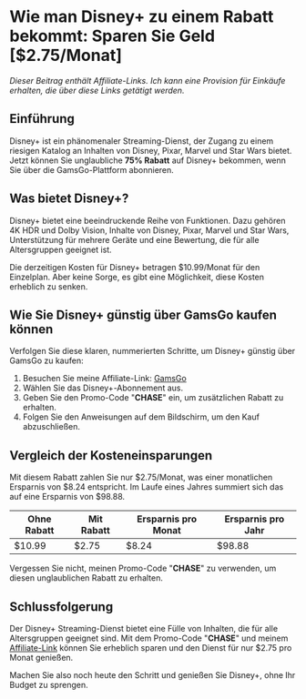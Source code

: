 # Wie man Disney+ zu einem Rabatt bekommt: Sparen Sie Geld [$2.75/Monat]

*Dieser Beitrag enthält Affiliate-Links. Ich kann eine Provision für Einkäufe erhalten, die über diese Links getätigt werden.*

## Einführung

Disney+ ist ein phänomenaler Streaming-Dienst, der Zugang zu einem riesigen Katalog an Inhalten von Disney, Pixar, Marvel und Star Wars bietet. Jetzt können Sie unglaubliche **75% Rabatt** auf Disney+ bekommen, wenn Sie über die GamsGo-Plattform abonnieren.

## Was bietet Disney+?

Disney+ bietet eine beeindruckende Reihe von Funktionen. Dazu gehören 4K HDR und Dolby Vision, Inhalte von Disney, Pixar, Marvel und Star Wars, Unterstützung für mehrere Geräte und eine Bewertung, die für alle Altersgruppen geeignet ist.

Die derzeitigen Kosten für Disney+ betragen $10.99/Monat für den Einzelplan. Aber keine Sorge, es gibt eine Möglichkeit, diese Kosten erheblich zu senken.

## Wie Sie Disney+ günstig über GamsGo kaufen können

Verfolgen Sie diese klaren, nummerierten Schritte, um Disney+ günstig über GamsGo zu kaufen:

1. Besuchen Sie meine Affiliate-Link: [GamsGo](https://www.gamsgo.com/partner/ykeX7B)
2. Wählen Sie das Disney+-Abonnement aus.
3. Geben Sie den Promo-Code "**CHASE**" ein, um zusätzlichen Rabatt zu erhalten.
4. Folgen Sie den Anweisungen auf dem Bildschirm, um den Kauf abzuschließen.

## Vergleich der Kosteneinsparungen

Mit diesem Rabatt zahlen Sie nur $2.75/Monat, was einer monatlichen Ersparnis von $8.24 entspricht. Im Laufe eines Jahres summiert sich das auf eine Ersparnis von $98.88.

| Ohne Rabatt | Mit Rabatt | Ersparnis pro Monat | Ersparnis pro Jahr |
|---|---|---|---|
|$10.99|$2.75|$8.24|$98.88|

Vergessen Sie nicht, meinen Promo-Code "**CHASE**" zu verwenden, um diesen unglaublichen Rabatt zu erhalten. 

## Schlussfolgerung

Der Disney+ Streaming-Dienst bietet eine Fülle von Inhalten, die für alle Altersgruppen geeignet sind. Mit dem Promo-Code "**CHASE**" und meinem [Affiliate-Link](https://www.gamsgo.com/partner/ykeX7B) können Sie erheblich sparen und den Dienst für nur $2.75 pro Monat genießen. 

Machen Sie also noch heute den Schritt und genießen Sie Disney+, ohne Ihr Budget zu sprengen.